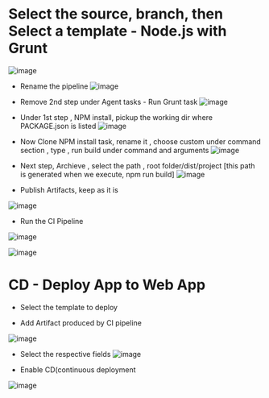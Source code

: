 # Select the source, branch, then Select a template - Node.js with Grunt
![image](https://user-images.githubusercontent.com/75510135/126268651-c874249b-f1c9-4f4e-9039-419cc8f7bcd7.png)

- Rename the pipeline
![image](https://user-images.githubusercontent.com/75510135/126268576-a7a1b822-4c3b-43e9-b595-228152b63a00.png)

- Remove 2nd step under Agent tasks - Run Grunt task
![image](https://user-images.githubusercontent.com/75510135/126268485-44477e08-2953-49e8-a5e4-bb87ad3f707c.png)

- Under 1st step , NPM install, pickup the working dir where PACKAGE.json is listed
![image](https://user-images.githubusercontent.com/75510135/126268128-582bdae2-993e-492e-ad3f-2d405d367bee.png)

- Now Clone NPM install task, rename it , choose custom under command section , type , run build under command and arguments
![image](https://user-images.githubusercontent.com/75510135/126268026-489d39ff-94e0-4b6d-93a3-fb6b60ce7e0b.png)


- Next step, Archieve , select the path , root folder/dist/project [this path is generated when we execute, npm run build]
![image](https://user-images.githubusercontent.com/75510135/126267908-c16388b2-51c5-4eaa-8392-16e28fd3318d.png)

- Publish Artifacts, keep as it is

![image](https://user-images.githubusercontent.com/75510135/126267777-3a5d9760-5ca5-42a4-b85d-07852fdafa00.png)

- Run the CI Pipeline

![image](https://user-images.githubusercontent.com/75510135/126268903-57dd5656-73cd-4565-b7e0-ef72fd3e61d1.png)

![image](https://user-images.githubusercontent.com/75510135/126268931-329782b3-57c1-49c5-802b-eff392f9995d.png)

# CD - Deploy App to Web App

- Select the template to deploy

- Add Artifact produced by CI pipeline

![image](https://user-images.githubusercontent.com/75510135/126271555-f1f4c0c1-60c9-418e-9799-2efbf5addf55.png)


- Select the respective fields
![image](https://user-images.githubusercontent.com/75510135/126271172-02efdb01-9161-4ad6-b574-afd5e099975f.png)

- Enable CD(continuous deployment

![image](https://user-images.githubusercontent.com/75510135/126271726-73683e8e-a86d-4510-81ad-62fffb8de844.png)


